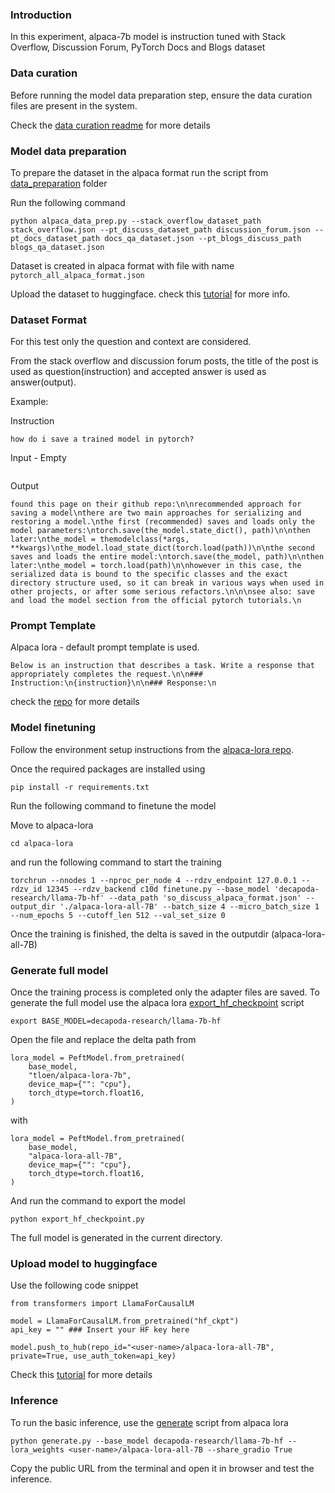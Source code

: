 ### Introduction

In this experiment, alpaca-7b model is instruction tuned with Stack Overflow, Discussion Forum, PyTorch Docs and Blogs dataset

### Data curation

Before running the model data preparation step, ensure the data curation files are present in the system.

Check the [data curation readme](../../data_curation/README.md) for more details

### Model data preparation

To prepare the dataset in the alpaca format run the script from [data_preparation](data_preparation/README.md) folder

Run the following command

```
python alpaca_data_prep.py --stack_overflow_dataset_path stack_overflow.json --pt_discuss_dataset_path discussion_forum.json --pt_docs_dataset_path docs_qa_dataset.json --pt_blogs_discuss_path blogs_qa_dataset.json
```

Dataset is created in alpaca format with file with name `pytorch_all_alpaca_format.json`

Upload the dataset to huggingface. check this [tutorial](https://huggingface.co/docs/datasets/v1.16.0/upload_dataset.html) for more info.

### Dataset Format

For this test only the question and context are considered.

From the stack overflow and discussion forum posts, the title of the post is used as question(instruction) and accepted answer is used as answer(output).

Example:

Instruction

```
how do i save a trained model in pytorch?
``` 

Input - Empty
```

```

Output
```
found this page on their github repo:\n\nrecommended approach for saving a model\nthere are two main approaches for serializing and restoring a model.\nthe first (recommended) saves and loads only the model parameters:\ntorch.save(the_model.state_dict(), path)\n\nthen later:\nthe_model = themodelclass(*args, **kwargs)\nthe_model.load_state_dict(torch.load(path))\n\nthe second saves and loads the entire model:\ntorch.save(the_model, path)\n\nthen later:\nthe_model = torch.load(path)\n\nhowever in this case, the serialized data is bound to the specific classes and the exact directory structure used, so it can break in various ways when used in other projects, or after some serious refactors.\n\n\nsee also: save and load the model section from the official pytorch tutorials.\n
```

### Prompt Template

Alpaca lora - default prompt template is used.

```
Below is an instruction that describes a task. Write a response that appropriately completes the request.\n\n### Instruction:\n{instruction}\n\n### Response:\n
```

check the [repo](https://github.com/tloen/alpaca-lora/tree/main/templates) for more details


### Model finetuning

Follow the environment setup instructions from the [alpaca-lora repo](https://github.com/tloen/alpaca-lora.git).

Once the required packages are installed using 

```
pip install -r requirements.txt
```

Run the following command to finetune the model

Move to alpaca-lora

```
cd alpaca-lora
```

and run the following command to start the training

```
torchrun --nnodes 1 --nproc_per_node 4 --rdzv_endpoint 127.0.0.1 --rdzv_id 12345 --rdzv_backend c10d finetune.py --base_model 'decapoda-research/llama-7b-hf' --data_path 'so_discuss_alpaca_format.json' --output_dir './alpaca-lora-all-7B' --batch_size 4 --micro_batch_size 1 --num_epochs 5 --cutoff_len 512 --val_set_size 0
```

Once the training is finished, the delta is saved in the outputdir (alpaca-lora-all-7B)


### Generate full model

Once the training process is completed only the adapter files are saved. To generate the full model use the alpaca lora [export_hf_checkpoint](https://github.com/tloen/alpaca-lora/blob/main/export_hf_checkpoint.py) script

```
export BASE_MODEL=decapoda-research/llama-7b-hf 
```

Open the file and replace the delta path from
```
lora_model = PeftModel.from_pretrained(
    base_model,
    "tloen/alpaca-lora-7b",
    device_map={"": "cpu"},
    torch_dtype=torch.float16,
)
```

with 
```
lora_model = PeftModel.from_pretrained(
    base_model,
    "alpaca-lora-all-7B",
    device_map={"": "cpu"},
    torch_dtype=torch.float16,
)
```


And run the command to export the model

```
python export_hf_checkpoint.py
```

The full model is generated in the current directory. 

### Upload model to huggingface

Use the following code snippet

```
from transformers import LlamaForCausalLM

model = LlamaForCausalLM.from_pretrained("hf_ckpt")
api_key = "" ### Insert your HF key here

model.push_to_hub(repo_id="<user-name>/alpaca-lora-all-7B", private=True, use_auth_token=api_key)
```

Check this [tutorial](https://huggingface.co/docs/transformers/model_sharing) for more details


### Inference

To run the basic inference, use the [generate](https://github.com/tloen/alpaca-lora/blob/main/generate.py) script from alpaca lora

```
python generate.py --base_model decapoda-research/llama-7b-hf --lora_weights <user-name>/alpaca-lora-all-7B --share_gradio True
```

Copy the public URL from the terminal and open it in browser and test the inference.





